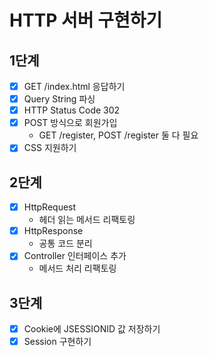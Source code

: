# HTTP 서버 구현하기

## 1단계

- [x] GET /index.html 응답하기
- [x] Query String 파싱
- [x] HTTP Status Code 302
- [x] POST 방식으로 회원가입
    - GET /register, POST /register 둘 다 필요
- [x] CSS 지원하기

## 2단계

- [x] HttpRequest
    - 헤더 읽는 메서드 리팩토링
- [x] HttpResponse
    - 공통 코드 분리
- [x] Controller 인터페이스 추가
    - 메서드 처리 리팩토링
  
## 3단계

- [x] Cookie에 JSESSIONID 값 저장하기
- [x] Session 구현하기